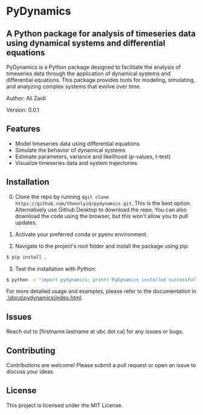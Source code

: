 # PyDynamics

## A Python package for analysis of timeseries data using dynamical systems and differential equations

PyDynamics is a Python package designed to facilitate the analysis of timeseries data through the application of dynamical systems and differential equations. This package provides tools for modeling, simulating, and analyzing complex systems that evolve over time.

Author: Ali Zaidi

Version: 0.0.1

## Features

- Model timeseries data using differential equations
- Simulate the behavior of dynamical systems
- Estimate parameters, variance and likelihood (p-values, t-test)
- Visualize timeseries data and system trajectories

## Installation

0. Clone the repo by running `$git clone https://github.com/theonlyid/pydynamics.git`. This is the best option. Alternatively use Github Desktop to download the repo. You can also download the code using the browser, but this won't allow you to pull updates.

1. Activate your preferred conda or pyenv environment.

2. Navigate to the project's root folder and install the package using pip:

```bash
$ pip install .
```

3. Test the installation with Python:

```bash
$ python -c "import pydynamics; print('PyDynamics installed successfully')"
```


For more detailed usage and examples, please refer to the documentation in [.\docs\pydynamics\index.html](docs/pydynamics/index.html).


## Issues

Reach out to [firstname.lastname at ubc dot ca] for any issues or bugs.

## Contributing

Contributions are welcome! Please submit a pull request or open an issue to discuss your ideas.

## License

This project is licensed under the MIT License.

